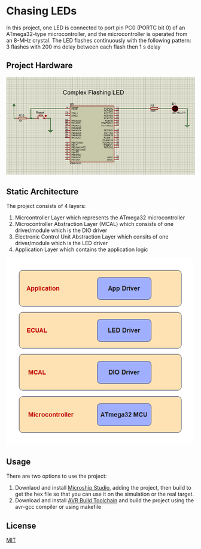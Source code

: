 # Chasing LEDs
In this project, one LED is connected to port pin PC0 (PORTC bit 0) of an ATmega32-type microcontroller, and the microcontroller is operated from an 8-MHz crystal. The LED flashes continuously with the following pattern: 3 flashes with 200 ms delay between each flash then 1 s delay

## Project Hardware
<img src="design.PNG" alt="Complex Flashing LED Circuit">

## Static Architecture
The project consists of 4 layers:
1. Micrcontroller Layer which represents the ATmega32 microcontroller
2. Microcontroller Abstraction Layer (MCAL) which consists of one driver/module which is the DIO driver
3. Electronic Control Unit Abstraction Layer which consits of one driver/module which is the LED driver
4. Application Layer which contains the application logic
<img src="static-architecture.png" style="width: 500px; height: auto">

## Usage
There are two options to use the project:
1. Downlaod and install [Microship Studio](https://www.microchip.com/en-us/tools-resources/develop/microchip-studio), adding the project, then build to get the hex file so that you can use it on the simulation or the real target.
2. Download and install [AVR Build Toolchain](https://tinusaur.com/guides/avr-gcc-toolchain/) and build the project using the avr-gcc compiler or using makefile


## License
[MIT](https://choosealicense.com/licenses/mit/)
